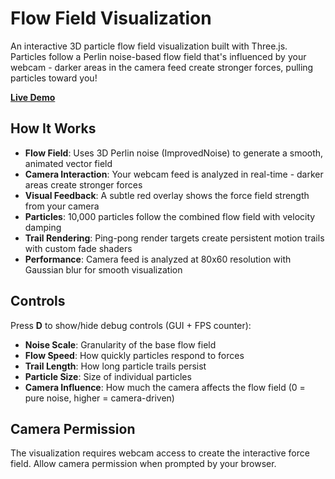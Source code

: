 # Flow Field Visualization

An interactive 3D particle flow field visualization built with Three.js. Particles follow a Perlin noise-based flow field that's influenced by your webcam - darker areas in the camera feed create stronger forces, pulling particles toward you!

**[Live Demo](https://mateovandamme.github.io/flow-field/)**

## How It Works

- **Flow Field**: Uses 3D Perlin noise (ImprovedNoise) to generate a smooth, animated vector field
- **Camera Interaction**: Your webcam feed is analyzed in real-time - darker areas create stronger forces
- **Visual Feedback**: A subtle red overlay shows the force field strength from your camera
- **Particles**: 10,000 particles follow the combined flow field with velocity damping
- **Trail Rendering**: Ping-pong render targets create persistent motion trails with custom fade shaders
- **Performance**: Camera feed is analyzed at 80x60 resolution with Gaussian blur for smooth visualization

## Controls

Press **D** to show/hide debug controls (GUI + FPS counter):
- **Noise Scale**: Granularity of the base flow field
- **Flow Speed**: How quickly particles respond to forces
- **Trail Length**: How long particle trails persist
- **Particle Size**: Size of individual particles
- **Camera Influence**: How much the camera affects the flow field (0 = pure noise, higher = camera-driven)

## Camera Permission

The visualization requires webcam access to create the interactive force field. Allow camera permission when prompted by your browser.
